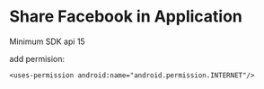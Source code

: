 # Share Facebook in Application
Minimum SDK api 15

add permision:
```
<uses-permission android:name="android.permission.INTERNET"/>
```

